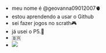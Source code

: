 - meu nome é @geovanna09012007🫀
- estou aprendendo a usar o Github
- sei fazer jogos no scrath🎮
- já usei o P5.📝
- 🇧🇷
- <img src= "https://qph.cf2.quoracdn.net/main-qimg-19df85a35001b6a8f3a76b2b5fbf3f4f-lq">
